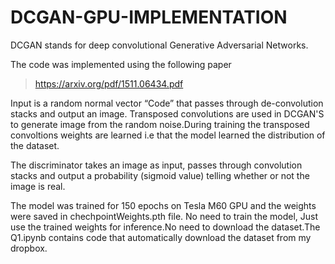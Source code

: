 # DCGAN-GPU-IMPLEMENTATION
DCGAN stands for deep convolutional Generative Adversarial Networks.

The code was implemented using the following paper  
  >https://arxiv.org/pdf/1511.06434.pdf


Input is a random normal vector “Code” that passes through de-convolution stacks and output an image.
Transposed convolutions are used in DCGAN'S to generate image from the random noise.During training the transposed convoltions weights are learned i.e that the model learned the distribution of the dataset.

The discriminator takes an image as input, passes through convolution stacks and output a probability (sigmoid value) telling whether or not the image is real.

The model was trained for 150 epochs on Tesla M60 GPU and the weights were saved in chechpointWeights.pth file.
No need to train the model, Just use the trained weights for inference.No need to download the dataset.The Q1.ipynb contains code that automatically download the dataset from my dropbox.
